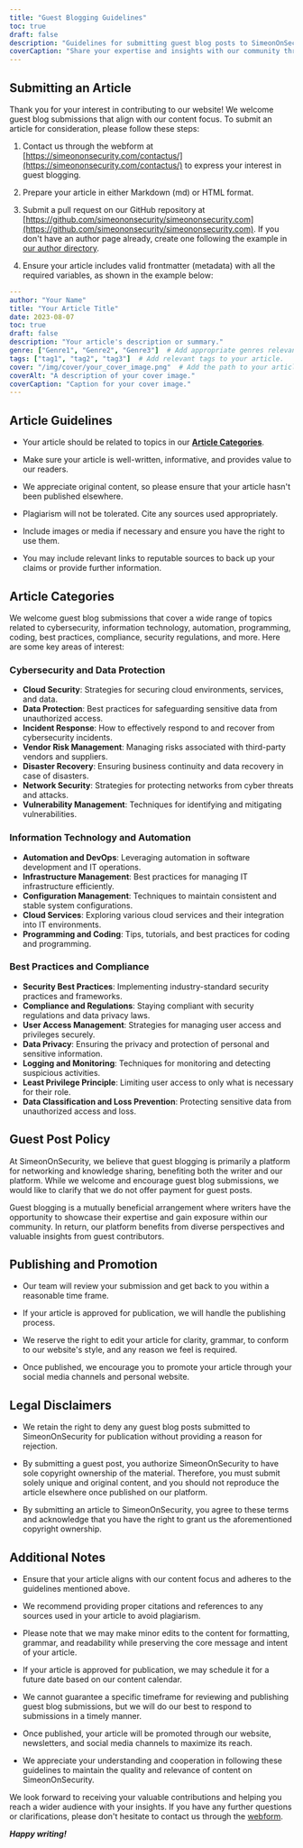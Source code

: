 ```yaml
---
title: "Guest Blogging Guidelines"
toc: true
draft: false
description: "Guidelines for submitting guest blog posts to SimeonOnSecurity."
coverCaption: "Share your expertise and insights with our community through guest blogging."
---
```



## Submitting an Article

Thank you for your interest in contributing to our website! We welcome guest blog submissions that align with our content focus. To submit an article for consideration, please follow these steps:

1. Contact us through the webform at [https://simeononsecurity.com/contactus/](https://simeononsecurity.com/contactus/) to express your interest in guest blogging.

2. Prepare your article in either Markdown (md) or HTML format.

3. Submit a pull request on our GitHub repository at [https://github.com/simeononsecurity/simeononsecurity.com](https://github.com/simeononsecurity/simeononsecurity.com). If you don't have an author page already, create one following the example in [our author directory](https://github.com/simeononsecurity/simeononsecurity.com/tree/master/content/authors).

4. Ensure your article includes valid frontmatter (metadata) with all the required variables, as shown in the example below:

```yaml
---
author: "Your Name"
title: "Your Article Title"
date: 2023-08-07
toc: true
draft: false
description: "Your article's description or summary."
genre: ["Genre1", "Genre2", "Genre3"]  # Add appropriate genres relevant to your article.
tags: ["tag1", "tag2", "tag3"]  # Add relevant tags to your article.
cover: "/img/cover/your_cover_image.png"  # Add the path to your article's cover image. Must be in png format.
coverAlt: "A description of your cover image."
coverCaption: "Caption for your cover image."
---
```

## Article Guidelines

- Your article should be related to topics in our [**Article Categories**](/guest-posts/#article-categories).

- Make sure your article is well-written, informative, and provides value to our readers.

- We appreciate original content, so please ensure that your article hasn't been published elsewhere.

- Plagiarism will not be tolerated. Cite any sources used appropriately.

- Include images or media if necessary and ensure you have the right to use them.

- You may include relevant links to reputable sources to back up your claims or provide further information.


## Article Categories

We welcome guest blog submissions that cover a wide range of topics related to cybersecurity, information technology, automation, programming, coding, best practices, compliance, security regulations, and more. Here are some key areas of interest:

### Cybersecurity and Data Protection

- **Cloud Security**: Strategies for securing cloud environments, services, and data.
- **Data Protection**: Best practices for safeguarding sensitive data from unauthorized access.
- **Incident Response**: How to effectively respond to and recover from cybersecurity incidents.
- **Vendor Risk Management**: Managing risks associated with third-party vendors and suppliers.
- **Disaster Recovery**: Ensuring business continuity and data recovery in case of disasters.
- **Network Security**: Strategies for protecting networks from cyber threats and attacks.
- **Vulnerability Management**: Techniques for identifying and mitigating vulnerabilities.

### Information Technology and Automation

- **Automation and DevOps**: Leveraging automation in software development and IT operations.
- **Infrastructure Management**: Best practices for managing IT infrastructure efficiently.
- **Configuration Management**: Techniques to maintain consistent and stable system configurations.
- **Cloud Services**: Exploring various cloud services and their integration into IT environments.
- **Programming and Coding**: Tips, tutorials, and best practices for coding and programming.

### Best Practices and Compliance

- **Security Best Practices**: Implementing industry-standard security practices and frameworks.
- **Compliance and Regulations**: Staying compliant with security regulations and data privacy laws.
- **User Access Management**: Strategies for managing user access and privileges securely.
- **Data Privacy**: Ensuring the privacy and protection of personal and sensitive information.
- **Logging and Monitoring**: Techniques for monitoring and detecting suspicious activities.
- **Least Privilege Principle**: Limiting user access to only what is necessary for their role.
- **Data Classification and Loss Prevention**: Protecting sensitive data from unauthorized access and loss.

## Guest Post Policy

At SimeonOnSecurity, we believe that guest blogging is primarily a platform for networking and knowledge sharing, benefiting both the writer and our platform. While we welcome and encourage guest blog submissions, we would like to clarify that we do not offer payment for guest posts.

Guest blogging is a mutually beneficial arrangement where writers have the opportunity to showcase their expertise and gain exposure within our community. In return, our platform benefits from diverse perspectives and valuable insights from guest contributors.

## Publishing and Promotion

- Our team will review your submission and get back to you within a reasonable time frame.

- If your article is approved for publication, we will handle the publishing process.

- We reserve the right to edit your article for clarity, grammar, to conform to our website's style, and any reason we feel is required.

- Once published, we encourage you to promote your article through your social media channels and personal website.

## Legal Disclaimers

- We retain the right to deny any guest blog posts submitted to SimeonOnSecurity for publication without providing a reason for rejection.

- By submitting a guest post, you authorize SimeonOnSecurity to have sole copyright ownership of the material. Therefore, you must submit solely unique and original content, and you should not reproduce the article elsewhere once published on our platform.

- By submitting an article to SimeonOnSecurity, you agree to these terms and acknowledge that you have the right to grant us the aforementioned copyright ownership.

## Additional Notes

- Ensure that your article aligns with our content focus and adheres to the guidelines mentioned above.

- We recommend providing proper citations and references to any sources used in your article to avoid plagiarism.

- Please note that we may make minor edits to the content for formatting, grammar, and readability while preserving the core message and intent of your article.

- If your article is approved for publication, we may schedule it for a future date based on our content calendar.

- We cannot guarantee a specific timeframe for reviewing and publishing guest blog submissions, but we will do our best to respond to submissions in a timely manner.

- Once published, your article will be promoted through our website, newsletters, and social media channels to maximize its reach.

- We appreciate your understanding and cooperation in following these guidelines to maintain the quality and relevance of content on SimeonOnSecurity.

We look forward to receiving your valuable contributions and helping you reach a wider audience with your insights. If you have any further questions or clarifications, please don't hesitate to contact us through the [webform](https://simeononsecurity.com/contactus/).

***Happy writing!***

